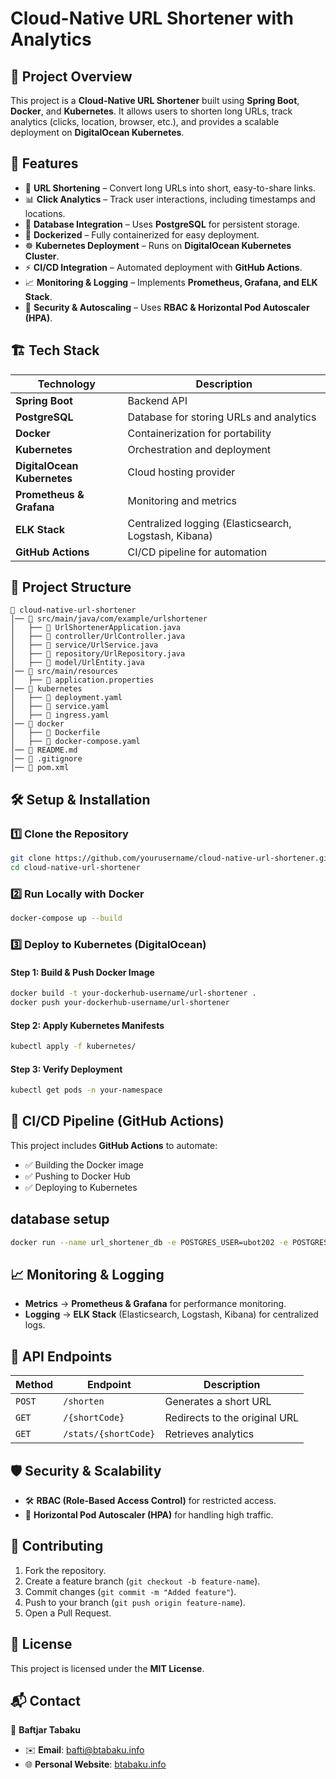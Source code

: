 # Cloud-Native URL Shortener with Analytics

## 📌 Project Overview
This project is a **Cloud-Native URL Shortener** built using **Spring Boot**, **Docker**, and **Kubernetes**. It allows users to shorten long URLs, track analytics (clicks, location, browser, etc.), and provides a scalable deployment on **DigitalOcean Kubernetes**.

## 🚀 Features
- 🔗 **URL Shortening** – Convert long URLs into short, easy-to-share links.
- 📊 **Click Analytics** – Track user interactions, including timestamps and locations.
- 💾 **Database Integration** – Uses **PostgreSQL** for persistent storage.
- 🐳 **Dockerized** – Fully containerized for easy deployment.
- ☸️ **Kubernetes Deployment** – Runs on **DigitalOcean Kubernetes Cluster**.
- ⚡ **CI/CD Integration** – Automated deployment with **GitHub Actions**.
- 📈 **Monitoring & Logging** – Implements **Prometheus, Grafana, and ELK Stack**.
- 🔐 **Security & Autoscaling** – Uses **RBAC & Horizontal Pod Autoscaler (HPA)**.

## 🏗️ Tech Stack
| Technology     | Description |
|--------------|------------|
| **Spring Boot** | Backend API |
| **PostgreSQL** | Database for storing URLs and analytics |
| **Docker** | Containerization for portability |
| **Kubernetes** | Orchestration and deployment |
| **DigitalOcean Kubernetes** | Cloud hosting provider |
| **Prometheus & Grafana** | Monitoring and metrics |
| **ELK Stack** | Centralized logging (Elasticsearch, Logstash, Kibana) |
| **GitHub Actions** | CI/CD pipeline for automation |

## 📂 Project Structure
```
📁 cloud-native-url-shortener
│── 📂 src/main/java/com/example/urlshortener
│   ├── 📄 UrlShortenerApplication.java
│   ├── 📄 controller/UrlController.java
│   ├── 📄 service/UrlService.java
│   ├── 📄 repository/UrlRepository.java
│   ├── 📄 model/UrlEntity.java
│── 📂 src/main/resources
│   ├── 📄 application.properties
│── 📂 kubernetes
│   ├── 📄 deployment.yaml
│   ├── 📄 service.yaml
│   ├── 📄 ingress.yaml
│── 📂 docker
│   ├── 📄 Dockerfile
│   ├── 📄 docker-compose.yaml
│── 📄 README.md
│── 📄 .gitignore
│── 📄 pom.xml
```

## 🛠️ Setup & Installation
### 1️⃣ Clone the Repository
```sh
git clone https://github.com/yourusername/cloud-native-url-shortener.git
cd cloud-native-url-shortener
```

### 2️⃣ Run Locally with Docker
```sh
docker-compose up --build
```

### 3️⃣ Deploy to Kubernetes (DigitalOcean)
#### **Step 1: Build & Push Docker Image**
```sh
docker build -t your-dockerhub-username/url-shortener .
docker push your-dockerhub-username/url-shortener
```

#### **Step 2: Apply Kubernetes Manifests**
```sh
kubectl apply -f kubernetes/
```

#### **Step 3: Verify Deployment**
```sh
kubectl get pods -n your-namespace
```

## 🔄 CI/CD Pipeline (GitHub Actions)
This project includes **GitHub Actions** to automate:
- ✅ Building the Docker image
- ✅ Pushing to Docker Hub
- ✅ Deploying to Kubernetes

## database setup

```sh
docker run --name url_shortener_db -e POSTGRES_USER=ubot202 -e POSTGRES_PASSWORD=ubot202 -e POSTGRES_DB=url_shortener_db -p 5432:5432 -d postgres
```


## 📈 Monitoring & Logging
- **Metrics** → **Prometheus & Grafana** for performance monitoring.
- **Logging** → **ELK Stack** (Elasticsearch, Logstash, Kibana) for centralized logs.

## 🚀 API Endpoints
| Method | Endpoint | Description |
|--------|---------|-------------|
| `POST` | `/shorten` | Generates a short URL |
| `GET` | `/{shortCode}` | Redirects to the original URL |
| `GET` | `/stats/{shortCode}` | Retrieves analytics |

## 🛡️ Security & Scalability
- 🛠️ **RBAC (Role-Based Access Control)** for restricted access.
- 🚀 **Horizontal Pod Autoscaler (HPA)** for handling high traffic.

## 🤝 Contributing
1. Fork the repository.
2. Create a feature branch (`git checkout -b feature-name`).
3. Commit changes (`git commit -m "Added feature"`).
4. Push to your branch (`git push origin feature-name`).
5. Open a Pull Request.

## 📜 License
This project is licensed under the **MIT License**.

## 📬 Contact
👤 **Baftjar Tabaku**  
- ✉️ **Email**: [bafti@btabaku.info](mailto:bafti@btabaku.info)  
- 🌐 **Personal Website**: [btabaku.info](https://btabaku.info/)

